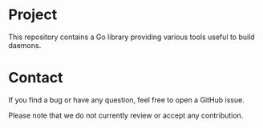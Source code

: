 # Project
This repository contains a Go library providing various tools useful to build
daemons.

# Contact
If you find a bug or have any question, feel free to open a GitHub issue.

Please note that we do not currently review or accept any contribution.
